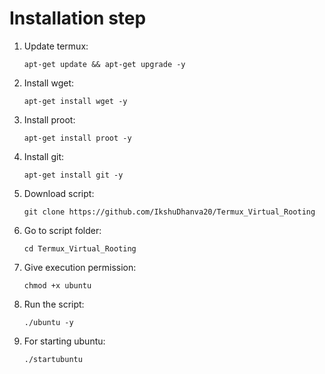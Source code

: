 # Installation step
1. Update termux:

   `apt-get update && apt-get upgrade -y`
2. Install wget:

   `apt-get install wget -y`
3. Install proot:

   `apt-get install proot -y`
4. Install git:

   `apt-get install git -y`
   
5. Download script:

   `git clone https://github.com/IkshuDhanva20/Termux_Virtual_Rooting`

 6. Go to script folder:

      `cd Termux_Virtual_Rooting`
   
 7. Give execution permission:

      `chmod +x ubuntu`
 
 8. Run the script:

       `./ubuntu -y`

 9. For starting ubuntu: 
  
     `./startubuntu`

